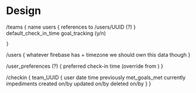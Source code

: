 # Design

/teams
    {
        name
        users {
            references to /users/UUID (?)
        }
        default_check_in_time
        goal_tracking (y/n)

    }

/users
    {
        whatever firebase has +
        timezone
        we should own this data though
    }

/user_preferences (?)
    {
        preferred check-in time (override from )
    }

/checkin
    {
        team_UUID {
            user
            date
            time
            previously
            met_goals_met
            currently
            impediments
            created on/by
            updated on/by
            deleted on/by
        }
    }